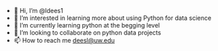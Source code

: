 - 👋 Hi, I’m @ldees1
- 👀 I’m interested in learning more about using Python for data science 
- 🌱 I’m currently learning python at the begging level
- 💞️ I’m looking to collaborate on python data projects
- 📫 How to reach me deesl@uw.edu

<!---
ldees1/ldees1 is a ✨ special ✨ repository because its `README.md` (this file) appears on your GitHub profile.
You can click the Preview link to take a look at your changes.
--->
